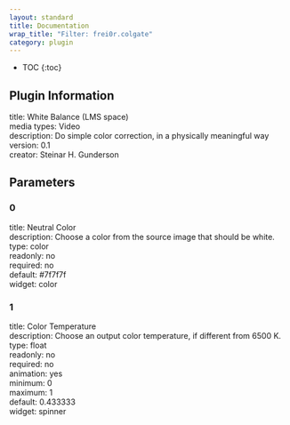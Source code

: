 ```yaml
---
layout: standard
title: Documentation
wrap_title: "Filter: frei0r.colgate"
category: plugin
---
```

* TOC
{:toc}

## Plugin Information

title: White Balance (LMS space)  
media types:
Video  
description: Do simple color correction, in a physically meaningful way  
version: 0.1  
creator: Steinar H. Gunderson  

## Parameters

### 0

title: Neutral Color    
description:
Choose a color from the source image that should be white.  
type: color  
readonly: no  
required: no  
default: #7f7f7f  
widget: color  

### 1

title: Color Temperature    
description:
Choose an output color temperature, if different from 6500 K.  
type: float  
readonly: no  
required: no  
animation: yes  
minimum: 0  
maximum: 1  
default: 0.433333  
widget: spinner  

